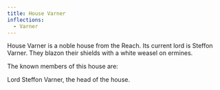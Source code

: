 ```yaml
---
title: House Varner
inflections:
  - Varner
---
```


 House Varner is a noble house from the Reach. Its current lord is Steffon Varner. They blazon their shields with a white weasel on ermines.

The known members of this house are:

Lord Steffon Varner, the head of the house.


